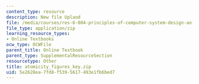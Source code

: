 ```yaml
---
content_type: resource
description: New file Uplaod
file: /media/courses/res-6-004-principles-of-computer-system-design-an-introduction-spring-2009/5e2628ea7fd8f5395617493e1fb6bed7_atomicity_figures_key.zip
file_type: application/zip
learning_resource_types:
- Online Textbooks
ocw_type: OCWFile
parent_title: Online Textbook
parent_type: SupplementalResourceSection
resourcetype: Other
title: atomicity_figures_key.zip
uid: 5e2628ea-7fd8-f539-5617-493e1fb6bed7
---
```

